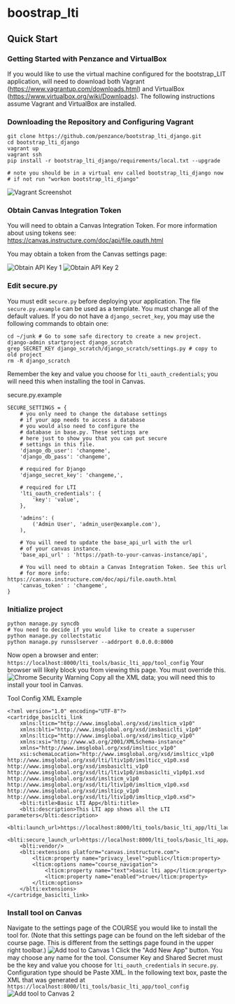 # boostrap_lti

## Quick Start

### Getting Started with Penzance and VirtualBox
If you would like to use the virtual machine configured for the bootstrap_LIT application, will need to download both Vagrant (https://www.vagrantup.com/downloads.html) and VirtualBox (https://www.virtualbox.org/wiki/Downloads). The following instructions assume Vagrant and VirtualBox are installed.

### Downloading the Repository and Configuring Vagrant
```
git clone https://github.com/penzance/bootstrap_lti_django.git
cd bootstrap_lti_django
vagrant up
vagrant ssh
pip install -r bootstrap_lti_django/requirements/local.txt --upgrade

# note you should be in a virtual env called bootstrap_lti_django now
# if not run "workon bootstrap_lti_django"
```

![Vagrant Screenshot](/images/vagrant_ssh.png)

### Obtain Canvas Integration Token
You will need to obtain a Canvas Integration Token. For more information about using tokens see: https://canvas.instructure.com/doc/api/file.oauth.html

You may obtain a token from the Canvas settings page:

![Obtain API Key 1](/images/obtain_api_key.png)
![Obtain API Key 2](/images/obtain_api_key_2.png)

### Edit secure.py

You must edit `secure.py` before deploying your application. The file `secure.py.example` can be used as a template. You must change all of the default values. If you do not have a `django_secret_key`, you may use the following commands to obtain one:

```
cd ~/junk # Go to some safe directory to create a new project.
django-admin startproject django_scratch
grep SECRET_KEY django_scratch/django_scratch/settings.py # copy to old project
rm -R django_scratch
```
Remember the key and value you choose for `lti_oauth_credentials`; you will need this when installing the tool in Canvas.

secure.py.example
```
SECURE_SETTINGS = {
	# you only need to change the database settings
	# if your app needs to access a database
	# you would also need to configure the
	# database in base.py. These settings are
	# here just to show you that you can put secure 
	# settings in this file. 
	'django_db_user': 'changeme',
	'django_db_pass': 'changeme',

	# required for Django
	'django_secret_key': 'changeme,',

	# required for LTI
	'lti_oauth_credentials': {
		'key': 'value',
	},
	
	'admins': (
		('Admin User', 'admin_user@example.com'),
	),
	
	# You will need to update the base_api_url with the url 
	# of your canvas instance.
	'base_api_url' : 'https://path-to-your-canvas-instance/api',

	# You will need to obtain a Canvas Integration Token. See this url
    # for more info: https://canvas.instructure.com/doc/api/file.oauth.html
	'canvas_token' : 'changeme',
}
```

### Initialize project
```
python manage.py syncdb
# You need to decide if you would like to create a superuser
python manage.py collectstatic
python manage.py runsslserver --addrport 0.0.0.0:8000
```
Now open a browser and enter:
`https://localhost:8000/lti_tools/basic_lti_app/tool_config`
Your browser will likely block you from viewing this page. You must override this.
![Chrome Security Warning](/images/chrome_error.png)
Copy all the XML data; you will need this to install your tool in Canvas.

Tool Config XML Example
```
<?xml version="1.0" encoding="UTF-8"?>
<cartridge_basiclti_link 
	xmlns:lticm="http://www.imsglobal.org/xsd/imslticm_v1p0" 
	xmlns:blti="http://www.imsglobal.org/xsd/imsbasiclti_v1p0" 
	xmlns:lticp="http://www.imsglobal.org/xsd/imslticp_v1p0" 
	xmlns:xsi="http://www.w3.org/2001/XMLSchema-instance" 
	xmlns="http://www.imsglobal.org/xsd/imslticc_v1p0" 
	xsi:schemaLocation="http://www.imsglobal.org/xsd/imslticc_v1p0 http://www.imsglobal.org/xsd/lti/ltiv1p0/imslticc_v1p0.xsd http://www.imsglobal.org/xsd/imsbasiclti_v1p0 http://www.imsglobal.org/xsd/lti/ltiv1p0/imsbasiclti_v1p0p1.xsd http://www.imsglobal.org/xsd/imslticm_v1p0 http://www.imsglobal.org/xsd/lti/ltiv1p0/imslticm_v1p0.xsd http://www.imsglobal.org/xsd/imslticp_v1p0 http://www.imsglobal.org/xsd/lti/ltiv1p0/imslticp_v1p0.xsd">
	<blti:title>Basic LTI App</blti:title>
	<blti:description>This LTI app shows all the LTI parameters</blti:description>
	<blti:launch_url>https://localhost:8000/lti_tools/basic_lti_app/lti_launch</blti:launch_url>
	<blti:secure_launch_url>https://localhost:8000/lti_tools/basic_lti_app/lti_launch</blti:secure_launch_url>
	<blti:vendor/>
	<blti:extensions platform="canvas.instructure.com">
		<lticm:property name="privacy_level">public</lticm:property>
		<lticm:options name="course_navigation">
			<lticm:property name="text">basic lti app</lticm:property>
			<lticm:property name="enabled">true</lticm:property>
		</lticm:options>
	</blti:extensions>
</cartridge_basiclti_link>
```
### Install tool on Canvas
Navigate to the settings page of the COURSE you would like to install the tool for. (Note that this settings page can be found on the left sidebar of the course page. This is different from the settings page found in the upper right toolbar.)
![Add tool to Canvas 1](/images/add_app_canvas.png)
Click the "Add New App" button.
You may choose any name for the tool. Consumer Key and Shared Secret must be the key and value you choose for `lti_oauth_credentials` in `secure.py`. Configuration type should be Paste XML. In the following text box, paste the XML that was generated at `https://localhost:8000/lti_tools/basic_lti_app/tool_config`
![Add tool to Canvas 2](/images/add_app_canvas_2.png)